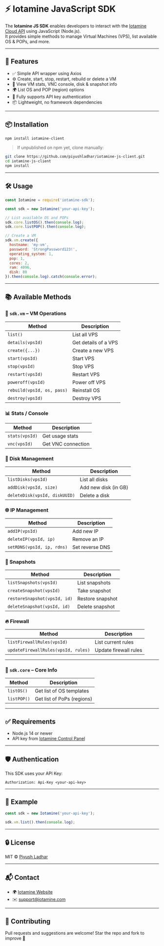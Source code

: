 # ⚡ Iotamine JavaScript SDK

The **Iotamine JS SDK** enables developers to interact with the [Iotamine Cloud API](https://iotamine.com) using JavaScript (Node.js).  
It provides simple methods to manage Virtual Machines (VPS), list available OS & POPs, and more.

---

## 🚀 Features

- ✅ Simple API wrapper using Axios
- ⚙️ Create, start, stop, restart, rebuild or delete a VM
- 🧠 View VM stats, VNC console, disk & snapshot info
- 🌍 List OS and POP (region) options
- 🔐 Fully supports API key authentication
- 📦 Lightweight, no framework dependencies

---

## 📦 Installation

```bash
npm install iotamine-client
````

> If unpublished on npm yet, clone manually:

```bash
git clone https://github.com/piyushladhar/iotamine-js-client.git
cd iotamine-js-client
npm install
```

---

## 🛠 Usage

```js
const Iotamine = require('iotamine-sdk');

const sdk = new Iotamine('your-api-key');

// List available OS and POPs
sdk.core.listOS().then(console.log);
sdk.core.listPOP().then(console.log);

// Create a VM
sdk.vm.create({
  hostname: 'my-vm',
  password: 'StrongPassword123!',
  operating_system: 1,
  pop: 1,
  cores: 2,
  ram: 4096,
  disk: 80
}).then(console.log).catch(console.error);
```

---

## 📚 Available Methods

### 🔧 `sdk.vm` – VM Operations

| Method                     | Description          |
| -------------------------- | -------------------- |
| `list()`                   | List all VPS         |
| `details(vpsId)`           | Get details of a VPS |
| `create({...})`            | Create a new VPS     |
| `start(vpsId)`             | Start VPS            |
| `stop(vpsId)`              | Stop VPS             |
| `restart(vpsId)`           | Restart VPS          |
| `poweroff(vpsId)`          | Power off VPS        |
| `rebuild(vpsId, os, pass)` | Reinstall OS         |
| `destroy(vpsId)`           | Destroy VPS          |

### 📊 Stats / Console

| Method         | Description        |
| -------------- | ------------------ |
| `stats(vpsId)` | Get usage stats    |
| `vnc(vpsId)`   | Get VNC connection |

### 💾 Disk Management

| Method                        | Description          |
| ----------------------------- | -------------------- |
| `listDisks(vpsId)`            | List all disks       |
| `addDisk(vpsId, size)`        | Add new disk (in GB) |
| `deleteDisk(vpsId, diskUUID)` | Delete a disk        |

### 🌐 IP Management

| Method                     | Description     |
| -------------------------- | --------------- |
| `addIP(vpsId)`             | Add new IP      |
| `deleteIP(vpsId, ip)`      | Remove an IP    |
| `setRDNS(vpsId, ip, rdns)` | Set reverse DNS |

### 📸 Snapshots

| Method                       | Description      |
| ---------------------------- | ---------------- |
| `listSnapshots(vpsId)`       | List snapshots   |
| `createSnapshot(vpsId)`      | Take snapshot    |
| `restoreSnapshot(vpsId, id)` | Restore snapshot |
| `deleteSnapshot(vpsId, id)`  | Delete snapshot  |

### 🔥 Firewall

| Method                              | Description           |
| ----------------------------------- | --------------------- |
| `listFirewallRules(vpsId)`          | List current rules    |
| `updateFirewallRules(vpsId, rules)` | Update firewall rules |

---

### 🧠 `sdk.core` – Core Info

| Method      | Description                |
| ----------- | -------------------------- |
| `listOS()`  | Get list of OS templates   |
| `listPOP()` | Get list of PoPs (regions) |

---

## ✅ Requirements

* Node.js 14 or newer
* API key from [Iotamine Control Panel](https://iotamine.com/control)

---

## 🛡️ Authentication

This SDK uses your API Key:

```http
Authorization: Api-Key <your-api-key>
```

---

## 🧪 Example

```js
const sdk = new Iotamine('your-api-key');

sdk.vm.list().then(console.log);
```

---

## 🔒 License

MIT © [Piyush Ladhar](https://github.com/piyushladhar)

---

## 📬 Contact

* 🌍 [Iotamine Website](https://iotamine.com)
* ✉️ [support@iotamine.com](mailto:corporate@iotamine.com)

---

## 🤝 Contributing

Pull requests and suggestions are welcome! Star the repo and fork to improve 🚀